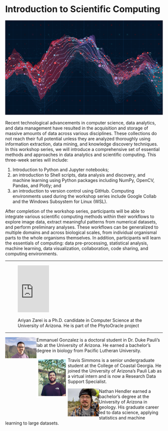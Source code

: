 # Introduction to Scientific Computing

![](/images/AdobeStock_144374589.jpeg)

Recent technological advancements in computer science, data analytics, and data management have resulted in the acquisition and storage of massive amounts of data across various disciplines. These collections do not reach their full potential unless they are analyzed thoroughly using information extraction, data mining, and knowledge discovery techniques. In this workshop series, we will introduce a comprehensive set of essential methods and approaches in data analytics and scientific computing. This three-week series will include:

1. Introduction to Python and Jupyter notebooks;
2. an introduction to Shell scripts, data analysis and discovery,
and machine learning using Python packages including NumPy,
OpenCV, Pandas, and Plotly; and
3. an introduction to version control using GitHub.
Computing environments used during the workshop series include
Google Collab and the Windows Subsystem for Linux (WSL).

After completion of the workshop series, participants will be able to integrate various scientific computing methods within their workflows to explore image data, extract meaningful patterns from numerical datasets, and perform preliminary analyses. These workflows can be generalized to multiple domains and across biological scales, from individual organismal parts to the whole organisms themselves. In addition, participants will learn the essentials of computing: data pre-processing, statistical analysis, machine learning, data visualization, collaboration, code sharing, and computing environments.

---

<figure>
<p align="left"><iframe width="100" frameborder="0" scrolling="no" src="https://github.com/phytooracle/ASEMS_Workshop/raw/main/images/Ariyan.jpg"></iframe></p>
<figcaption align = "left"> Ariyan Zarei is a Ph.D. candidate in Computer Science at the University of Arizona. He is part of the PhytoOracle project</i>
</figcaption>
</figure>


---

<img src="images/EmmanuelGonzalezHeadshot.jpg" width="100" align="left"><p>Emmanuel Gonzalez is a doctoral student in Dr. Duke Pauli’s lab at the University of Arizona. He earned a bachelor’s degree in biology from Pacific Lutheran University.</p><img src="images/Travis.jpg" width="100" align="left"><p>Travis Simmons is a senior undergraduate student at the College of Coastal Georgia. He joined the University of Arizona’s Pauli Lab as a virtual intern and is now a Research Data Support Specialist.</p><img src="images/Nathan.jpg" width="100" align="left"><p>Nathan Hendler earned a bachelor’s degree at the University of Arizona in geology. His graduate career led to data science, applying statistics and machine learning to large datasets.</p>
